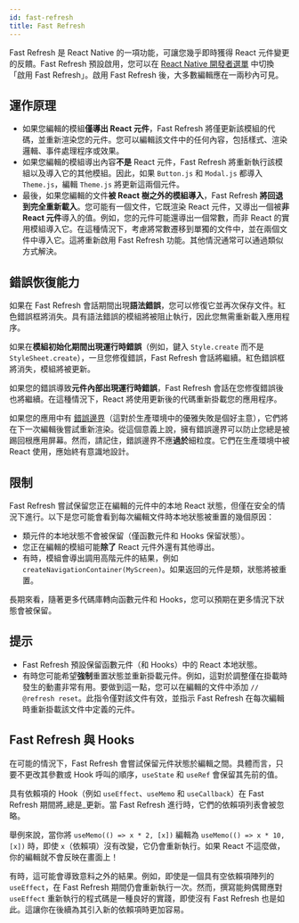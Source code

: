 ```yaml
---
id: fast-refresh
title: Fast Refresh
---
```


Fast Refresh 是 React Native 的一項功能，可讓您幾乎即時獲得 React 元件變更的反饋。Fast Refresh 預設啟用，您可以在 [React Native 開發者選單](/docs/debugging#accessing-the-in-app-developer-menu) 中切換「啟用 Fast Refresh」。啟用 Fast Refresh 後，大多數編輯應在一兩秒內可見。

## 運作原理

- 如果您編輯的模組**僅導出 React 元件**，Fast Refresh 將僅更新該模組的代碼，並重新渲染您的元件。您可以編輯該文件中的任何內容，包括樣式、渲染邏輯、事件處理程序或效果。
- 如果您編輯的模組導出內容**不是** React 元件，Fast Refresh 將重新執行該模組以及導入它的其他模組。因此，如果 `Button.js` 和 `Modal.js` 都導入 `Theme.js`，編輯 `Theme.js` 將更新這兩個元件。
- 最後，如果您編輯的文件**被 React 樹之外的模組導入**，Fast Refresh **將回退到完全重新載入**。您可能有一個文件，它既渲染 React 元件，又導出一個被**非 React 元件**導入的值。例如，您的元件可能還導出一個常數，而非 React 的實用模組導入它。在這種情況下，考慮將常數遷移到單獨的文件中，並在兩個文件中導入它。這將重新啟用 Fast Refresh 功能。其他情況通常可以通過類似方式解決。

## 錯誤恢復能力

如果在 Fast Refresh 會話期間出現**語法錯誤**，您可以修復它並再次保存文件。紅色錯誤框將消失。具有語法錯誤的模組將被阻止執行，因此您無需重新載入應用程序。

如果在**模組初始化期間出現運行時錯誤**（例如，鍵入 `Style.create` 而不是 `StyleSheet.create`），一旦您修復錯誤，Fast Refresh 會話將繼續。紅色錯誤框將消失，模組將被更新。

如果您的錯誤導致**元件內部出現運行時錯誤**，Fast Refresh 會話在您修復錯誤後也將繼續。在這種情況下，React 將使用更新後的代碼重新掛載您的應用程序。

如果您的應用中有 [錯誤邊界](https://reactjs.org/docs/error-boundaries.html)（這對於生產環境中的優雅失敗是個好主意），它們將在下一次編輯後嘗試重新渲染。從這個意義上說，擁有錯誤邊界可以防止您總是被踢回根應用屏幕。然而，請記住，錯誤邊界不應**過於**細粒度。它們在生產環境中被 React 使用，應始終有意識地設計。

## 限制

Fast Refresh 嘗試保留您正在編輯的元件中的本地 React 狀態，但僅在安全的情況下進行。以下是您可能會看到每次編輯文件時本地狀態被重置的幾個原因：

- 類元件的本地狀態不會被保留（僅函數元件和 Hooks 保留狀態）。
- 您正在編輯的模組可能**除了** React 元件外還有其他導出。
- 有時，模組會導出調用高階元件的結果，例如 `createNavigationContainer(MyScreen)`。如果返回的元件是類，狀態將被重置。

長期來看，隨著更多代碼庫轉向函數元件和 Hooks，您可以預期在更多情況下狀態會被保留。

## 提示

- Fast Refresh 預設保留函數元件（和 Hooks）中的 React 本地狀態。
- 有時您可能希望**強制**重置狀態並重新掛載元件。例如，這對於調整僅在掛載時發生的動畫非常有用。要做到這一點，您可以在編輯的文件中添加 `// @refresh reset`。此指令僅對該文件有效，並指示 Fast Refresh 在每次編輯時重新掛載該文件中定義的元件。

## Fast Refresh 與 Hooks

在可能的情況下，Fast Refresh 會嘗試保留元件狀態於編輯之間。具體而言，只要不更改其參數或 Hook 呼叫的順序，`useState` 和 `useRef` 會保留其先前的值。

具有依賴項的 Hook（例如 `useEffect`、`useMemo` 和 `useCallback`）在 Fast Refresh 期間將_總是_更新。當 Fast Refresh 進行時，它們的依賴項列表會被忽略。

舉例來說，當你將 `useMemo(() => x * 2, [x])` 編輯為 `useMemo(() => x * 10, [x])` 時，即使 `x`（依賴項）沒有改變，它仍會重新執行。如果 React 不這麼做，你的編輯就不會反映在畫面上！

有時，這可能會導致意料之外的結果。例如，即使是一個具有空依賴項陣列的 `useEffect`，在 Fast Refresh 期間仍會重新執行一次。然而，撰寫能夠偶爾應對 `useEffect` 重新執行的程式碼是一種良好的實踐，即使沒有 Fast Refresh 也是如此。這讓你在後續為其引入新的依賴項時更加容易。
